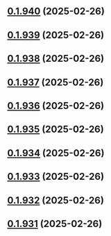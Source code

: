 ## [0.1.940](https://github.com/binary-braids/terraform-oracle/compare/v0.1.939...v0.1.940) (2025-02-26)



## [0.1.939](https://github.com/binary-braids/terraform-oracle/compare/v0.1.938...v0.1.939) (2025-02-26)



## [0.1.938](https://github.com/binary-braids/terraform-oracle/compare/v0.1.937...v0.1.938) (2025-02-26)



## [0.1.937](https://github.com/binary-braids/terraform-oracle/compare/v0.1.936...v0.1.937) (2025-02-26)



## [0.1.936](https://github.com/binary-braids/terraform-oracle/compare/v0.1.935...v0.1.936) (2025-02-26)



## [0.1.935](https://github.com/binary-braids/terraform-oracle/compare/v0.1.934...v0.1.935) (2025-02-26)



## [0.1.934](https://github.com/binary-braids/terraform-oracle/compare/v0.1.933...v0.1.934) (2025-02-26)



## [0.1.933](https://github.com/binary-braids/terraform-oracle/compare/v0.1.932...v0.1.933) (2025-02-26)



## [0.1.932](https://github.com/binary-braids/terraform-oracle/compare/v0.1.931...v0.1.932) (2025-02-26)



## [0.1.931](https://github.com/binary-braids/terraform-oracle/compare/v0.1.930...v0.1.931) (2025-02-26)



